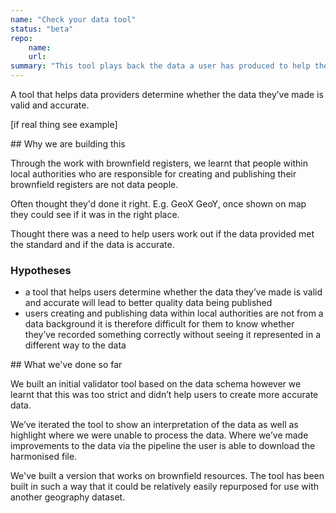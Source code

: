 ```yaml
---
name: "Check your data tool"
status: "beta"
repo:
    name:
    url:
summary: "This tool plays back the data a user has produced to help them check the accuracy."
---
```


A tool that helps data providers determine whether the data they’ve made is valid and accurate.

[if real thing see example]

## Why we are building this

Through the work with brownfield registers, we learnt that people within local authorities who are responsible for creating and publishing their brownfield registers are not data people.

Often thought they'd done it right. E.g. GeoX GeoY, once shown on map they could see if it was in the right place.

Thought there was a need to help users work out if the data provided met the standard and if the data is accurate.

### Hypotheses

* a tool that helps users determine whether the data they’ve made is valid and accurate will lead to better quality data being published
* users creating and publishing data within local authorities are not from a data background it is therefore difficult for them to know whether they’ve recorded something correctly without seeing it represented in a different way to the data

## What we've done so far

We built an initial validator tool based on the data schema however we learnt that this was too strict and didn’t help users to create more accurate data.

We’ve iterated the tool to show an interpretation of the data as well as highlight where we were unable to process the data. Where we’ve made improvements to the data via the pipeline the user is able to download the harmonised file.

We've built a version that works on brownfield resources. The tool has been built in such a way that it could be relatively easily repurposed for use with another geography dataset.
